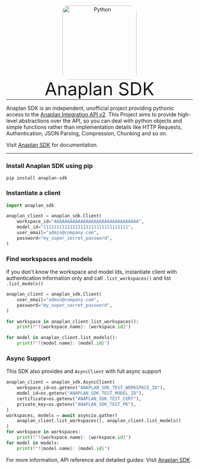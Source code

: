 <p align="center" style="margin: 0 0 10px">
  <img width="200" height="200" src="https://vinzenzklass.github.io/anaplan-sdk/img/anaplan-sdk.png" alt='Python' style="border-radius: 15px">
</p>

<h1 align="center" style="font-size: 3rem; font-weight: 400; margin: -15px 0">
Anaplan SDK
</h1>

---

Anaplan SDK is an independent, unofficial project providing pythonic access to
the [Anaplan Integration API v2](https://anaplan.docs.apiary.io/). This Project aims to provide high-level abstractions
over the API, so you can deal with python objects and simple functions rather than implementation details like HTTP
Requests, Authentication, JSON Parsing, Compression, Chunking and so on.

Visit [Anaplan SDK](https://vinzenzklass.github.io/anaplan-sdk/) for documentation.

---

### Install Anaplan SDK using pip

```shell
pip install anaplan-sdk
```

### Instantiate a client

```python
import anaplan_sdk

anaplan_client = anaplan_sdk.Client(
    workspace_id="AAAAAAAAAAAAAAAAAAAAAAAAAAAAAAAA",
    model_id="11111111111111111111111111111111",
    user_email="admin@company.com",
    password="my_super_secret_password",
)
```

### Find workspaces and models

If you don't know the workspace and model Ids, instantiate client with authentication information only and
call `.list_workspaces()` and list `.list_models()`

```python
anaplan_client = anaplan_sdk.Client(
    user_email="admin@company.com",
    password="my_super_secret_password",
)

for workspace in anaplan_client.list_workspaces():
    print(f"f{workspace.name}: {workspace.id}")

for model in anaplan_client.list_models():
    print(f"f{model.name}: {model.id}")
```

### Async Support

This SDK also provides and `AsyncClient` with full async support

```python
anaplan_client = anaplan_sdk.AsyncClient(
    workspace_id=os.getenv("ANAPLAN_SDK_TEST_WORKSPACE_ID"),
    model_id=os.getenv("ANAPLAN_SDK_TEST_MODEL_ID"),
    certificate=os.getenv("ANAPLAN_SDK_TEST_CERT"),
    private_key=os.getenv("ANAPLAN_SDK_TEST_PK"),
)
workspaces, models = await asyncio.gather(
    anaplan_client.list_workspaces(), anaplan_client.list_models()
)
for workspace in workspaces:
    print(f"f{workspace.name}: {workspace.id}")
for model in models:
    print(f"f{model.name}: {model.id}")
```

For more information, API reference and detailed guides:
Visit [Anaplan SDK](https://vinzenzklass.github.io/anaplan-sdk/).
